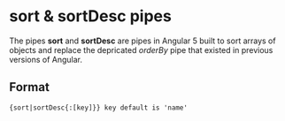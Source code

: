 # sort & sortDesc pipes
The pipes **sort** and **sortDesc** are pipes in Angular 5 built to sort arrays of objects and replace the depricated *orderBy* pipe that existed in previous versions of Angular.

## Format

`{sort|sortDesc{:[key]}} key default is 'name'`